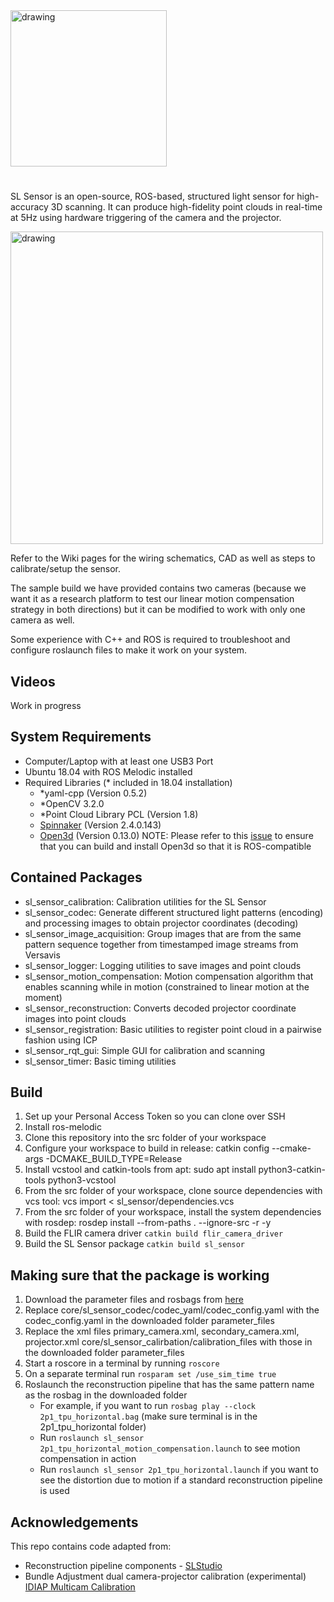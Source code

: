 <img src="https://user-images.githubusercontent.com/19413243/140636195-c58c5ec1-e38b-4b75-a1fe-b03624708d1f.png" alt="drawing" width="250"/>

#

SL Sensor is an open-source, ROS-based, structured light sensor for high-accuracy 3D scanning. It can produce high-fidelity point clouds in real-time at 5Hz using hardware triggering of the camera and the projector.

<img src="https://user-images.githubusercontent.com/19413243/134910454-87785a6d-0c3f-4dab-95fc-e076042a359c.png" alt="drawing" width="500"/>

Refer to the Wiki pages for the wiring schematics, CAD as well as steps to calibrate/setup the sensor.

The sample build we have provided contains two cameras (because we want it as a research platform to test our linear motion compensation strategy in both directions) but it can be modified to work with only one camera as well.

Some experience with C++ and ROS is required to troubleshoot and configure roslaunch files to make it work on your system.

## Videos

Work in progress

## System Requirements

* Computer/Laptop with at least one USB3 Port
* Ubuntu 18.04 with ROS Melodic installed
* Required Libraries (* included in 18.04 installation)
  *   *yaml-cpp (Version 0.5.2)
  *   *OpenCV 3.2.0
  *   *Point Cloud Library PCL (Version 1.8)
  *   [Spinnaker](https://flir.app.boxcn.net/v/SpinnakerSDK/folder/68522911814) (Version 2.4.0.143) 
  *   [Open3d](https://github.com/isl-org/Open3D) (Version 0.13.0) NOTE: Please refer to this [issue](https://github.com/ros-perception/perception_open3d/issues/16) to ensure that you can build and install Open3d so that it is ROS-compatible

## Contained Packages

* sl_sensor_calibration: Calibration utilities for the SL Sensor
* sl_sensor_codec: Generate different structured light patterns (encoding) and processing images to obtain projector coordinates (decoding)
* sl_sensor_image_acquisition: Group images that are from the same pattern sequence together from timestamped image streams from Versavis 
* sl_sensor_logger: Logging utilities to save images and point clouds
* sl_sensor_motion_compensation: Motion compensation algorithm that enables scanning while in motion (constrained to linear motion at the moment)
* sl_sensor_reconstruction: Converts decoded projector coordinate images into point clouds
* sl_sensor_registration: Basic utilities to register point cloud in a pairwise fashion using ICP
* sl_sensor_rqt_gui: Simple GUI for calibration and scanning
* sl_sensor_timer: Basic timing utilities

## Build

1. Set up your Personal Access Token so you can clone over SSH
2. Install ros-melodic
3. Clone this repository into the src folder of your workspace
4. Configure your workspace to build in release: catkin config --cmake-args -DCMAKE_BUILD_TYPE=Release
5. Install vcstool and catkin-tools from apt: sudo apt install python3-catkin-tools python3-vcstool
6. From the src folder of your workspace, clone source dependencies with vcs tool: vcs import < sl_sensor/dependencies.vcs
7. From the src folder of your workspace, install the system dependencies with rosdep: rosdep install --from-paths . --ignore-src -r -y
8. Build the FLIR camera driver `catkin build flir_camera_driver`
9. Build the SL Sensor package `catkin build sl_sensor`

## Making sure that the package is working

1. Download the parameter files and rosbags from [here](https://drive.google.com/drive/folders/15cGJHTtFs545hII7yK-zT51W3buLjmKb?usp=sharing)
2. Replace core/sl_sensor_codec/codec_yaml/codec_config.yaml with the codec_config.yaml in the downloaded folder parameter_files
3. Replace the xml files primary_camera.xml, secondary_camera.xml, projector.xml core/sl_sensor_calirbation/calibration_files with those in the downloaded folder parameter_files
4. Start a roscore in a terminal by running `roscore`
5. On a separate terminal run `rosparam set /use_sim_time true`
6. Roslaunch the reconstruction pipeline that has the same pattern name as the rosbag in the downloaded folder
   * For example, if you want to run `rosbag play --clock 2p1_tpu_horizontal.bag` (make sure terminal is in the 2p1_tpu_horizontal folder)
   * Run `roslaunch sl_sensor 2p1_tpu_horizontal_motion_compensation.launch` to see motion compensation in action
   * Run `roslaunch sl_sensor 2p1_tpu_horizontal.launch` if you want to see the distortion due to motion if a standard reconstruction pipeline is used

## Acknowledgements
This repo contains code adapted from:
 * Reconstruction pipeline components - [SLStudio](https://github.com/jakobwilm/slstudio)
 * Bundle Adjustment dual camera-projector calibration (experimental) [IDIAP Multicam Calibration](https://github.com/idiap/multicamera-calibration) 
